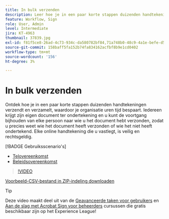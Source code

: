 ```yaml
---
title: In bulk verzenden
description: Leer hoe je in een paar korte stappen duizenden handtekeningen tegelijk verzamelt voor elk document
feature: Workflow, Sign
role: User, Admin
level: Intermediate
jira: KT-4963
thumbnail: 37839.jpg
exl-id: f81f5ce8-26ad-4c73-934c-da580782bf84,71a748b0-48c9-4a1e-befe-d5f311d6c05e
source-git-commit: 158baff5fa152b74fa834162acfbf8b9e1cd0402
workflow-type: tm+mt
source-wordcount: '156'
ht-degree: 3%

---
```


# In bulk verzenden

Ontdek hoe je in een paar korte stappen duizenden handtekeningen verzendt en verzamelt, waardoor je organisatie uren tijd bespaart. Iedereen krijgt zijn eigen document ter ondertekening en u kunt de voortgang bijhouden van elke persoon naar wie u het document hebt verzonden, zodat u precies weet wie het document heeft verzonden of wie het niet heeft ondertekend. Elke online handtekening die u vastlegt, is veilig en rechtsgeldig.

[!BADGE Gebruiksscenario&#39;s]

* [Telovereenkomst](https://experienceleague.adobe.com/docs/document-cloud-learn/sign-learning-hub/expand/recipes/gov/usecasegovtelework.html?lang=en)
* [Beleidsovereenkomst](https://experienceleague.adobe.com/docs/document-cloud-learn/sign-learning-hub/expand/recipes/com/usecasecompolicy.html?lang=en)

>[!VIDEO](https://video.tv.adobe.com/v/33655?quality=12&learn=on&hidetitle=true)

[Voorbeeld-CSV-bestand in ZIP-indeling downloaden](../assets/sendInBulkSample.zip)

>[!TIP]
>
Deze video maakt deel uit van de [Geavanceerde taken voor gebruikers](https://experienceleague.adobe.com/?recommended=Sign-U-1-2020.3) en [Aan de slag met Acrobat Sign voor beheerders](https://experienceleague.adobe.com/?recommended=Sign-A-1-2020.2) cursussen die gratis beschikbaar zijn op het Experience League!
